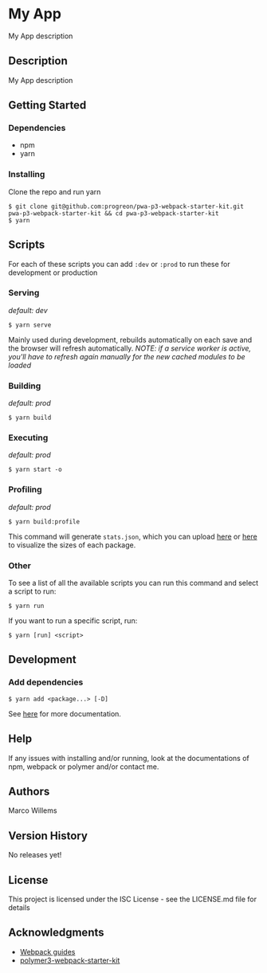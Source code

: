# My App
My App description
## Description
My App description
## Getting Started
### Dependencies
* npm
* yarn
### Installing
Clone the repo and run yarn
```shell
$ git clone git@github.com:progreon/pwa-p3-webpack-starter-kit.git pwa-p3-webpack-starter-kit && cd pwa-p3-webpack-starter-kit
$ yarn
```
## Scripts
For each of these scripts you can add `:dev` or `:prod` to run these for development or production
### Serving
*default: dev*
```shell
$ yarn serve
```
Mainly used during development, rebuilds automatically on each save and the browser will refresh automatically.
*NOTE: if a service worker is active, you'll have to refresh again manually for the new cached modules to be loaded*
### Building
*default: prod*
```shell
$ yarn build
```
### Executing
*default: prod*
```shell
$ yarn start -o
```
### Profiling
*default: prod*
```shell
$ yarn build:profile
```
This command will generate `stats.json`, which you can upload [here](https://alexkuz.github.io/webpack-chart/) or [here](https://chrisbateman.github.io/webpack-visualizer/) to visualize the sizes of each package.
### Other
To see a list of all the available scripts you can run this command and select a script to run:
```shell
$ yarn run
```
If you want to run a specific script, run:
```shell
$ yarn [run] <script>
```
## Development
### Add dependencies
```shell
$ yarn add <package...> [-D]
```
See [here](https://yarnpkg.com/en/docs/cli/add) for more documentation.
## Help
If any issues with installing and/or running, look at the documentations of npm, webpack or polymer and/or contact me.
## Authors
Marco Willems
## Version History
No releases yet!
## License
This project is licensed under the ISC License - see the LICENSE.md file for details
## Acknowledgments
* [Webpack guides](https://webpack.js.org/guides/)
* [polymer3-webpack-starter-kit](https://github.com/Dabolus/polymer3-webpack-starter-kit)
